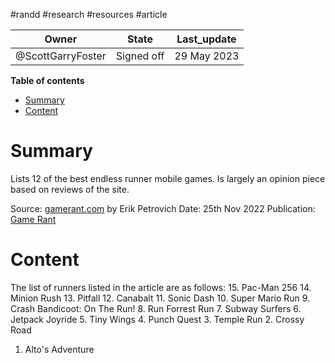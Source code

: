 #randd #research #resources #article

|Owner|State|Last_update|
|--|--|--|
|@ScottGarryFoster|Signed off|29 May 2023|

**Table of contents**
- [Summary](#Summary)
- [Content](#Content)

# Summary
Lists 12 of the best endless runner mobile games. Is largely an opinion piece based on reviews of the site.

Source: [gamerant.com](https://gamerant.com/best-endless-runner-mobile-games-ranked) by Erik Petrovich
Date: 25th Nov 2022
Publication: [Game Rant](https://gamerant.com/)

# Content
The list of runners listed in the article are as follows:
15. Pac-Man 256
14. Minion Rush
13. Pitfall
12. Canabalt
11. Sonic Dash
10. Super Mario Run
9. Crash Bandicoot: On The Run!
8. Run Forrest Run
7. Subway Surfers
6. Jetpack Joyride
5. Tiny Wings
4. Punch Quest
3. Temple Run
2. Crossy Road
1. Alto's Adventure